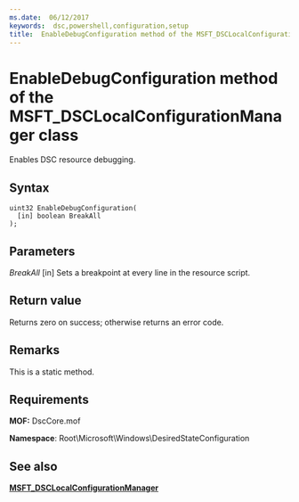 ```yaml
---
ms.date:  06/12/2017
keywords:  dsc,powershell,configuration,setup
title:  EnableDebugConfiguration method of the MSFT_DSCLocalConfigurationManager class
---
```

# EnableDebugConfiguration method of the MSFT_DSCLocalConfigurationManager class

Enables DSC resource debugging.

## Syntax

```mof
uint32 EnableDebugConfiguration(
  [in] boolean BreakAll
);
```

## Parameters

*BreakAll* \[in\]
Sets a breakpoint at every line in the resource script.

## Return value

Returns zero on success; otherwise returns an error code.

## Remarks

This is a static method.

## Requirements

**MOF:** DscCore.mof

**Namespace**: Root\Microsoft\Windows\DesiredStateConfiguration

## See also

[**MSFT_DSCLocalConfigurationManager**](msft-dsclocalconfigurationmanager.md)